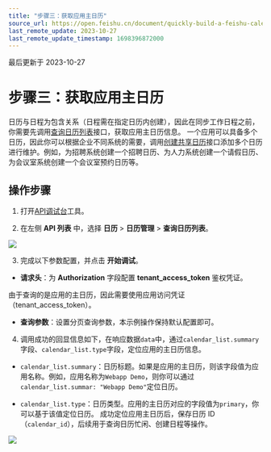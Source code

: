 ```yaml
---
title: "步骤三：获取应用主日历"
source_url: https://open.feishu.cn/document/quickly-build-a-feishu-calendar-schedule/step-3-get-the-main-calendar-of-the-application
last_remote_update: 2023-10-27
last_remote_update_timestamp: 1698396872000
---
```

最后更新于 2023-10-27

# 步骤三：获取应用主日历

日历与日程为包含关系（日程需在指定日历内创建），因此在同步工作日程之前，你需要先调用[查询日历列表](https://open.feishu.cn/document/uAjLw4CM/ukTMukTMukTM/reference/calendar-v4/calendar/list)接口，获取应用主日历信息。
一个应用可以具备多个日历，因此你可以根据企业不同系统的需要，调用[创建共享日历](https://open.feishu.cn/document/uAjLw4CM/ukTMukTMukTM/reference/calendar-v4/calendar/create)接口添加多个日历进行维护。例如，为招聘系统创建一个招聘日历、为人力系统创建一个请假日历、为会议室系统创建一个会议室预约日历等。

## 操作步骤

1. 打开[API调试台](https://open.feishu.cn/api-explorer)工具。

2. 在左侧 **API 列表** 中，选择 **日历** > **日历管理** > **查询日历列表**。

![](https://sf3-cn.feishucdn.com/obj/open-platform-opendoc/805e9487ffe87f8ff5129c4b0529af33_4VIVJW38p3.png?height=1410&lazyload=true&maxWidth=600&width=2882)

3. 完成以下参数配置，并点击 **开始调试**。

- **请求头**：为 **Authorization** 字段配置 **tenant_access_token** 鉴权凭证。

由于查询的是应用的主日历，因此需要使用应用访问凭证（tenant_access_token）。

- **查询参数**：设置分页查询参数，本示例操作保持默认配置即可。

4. 调用成功的回显信息如下，在响应数据`data`中，通过`calendar_list.summary`字段、`calendar_list.type`字段，定位应用的主日历信息。

- `calendar_list.summary`：日历标题。如果是应用的主日历，则该字段值为应用名称。例如，应用名称为`Webapp Demo`，则你可以通过`calendar_list.summar: "Webapp Demo"`定位日历。

- `calendar_list.type`：日历类型。应用的主日历对应的字段值为`primary`，你可以基于该值定位日历。
成功定位应用主日历后，保存日历 ID （`calendar_id`），后续用于查询日历忙闲、创建日程等操作。

![](https://sf3-cn.feishucdn.com/obj/open-platform-opendoc/3ccb57a050655ca27db734fc486c201e_nAdJWJwhEh.png?height=852&lazyload=true&maxWidth=600&width=2248)
